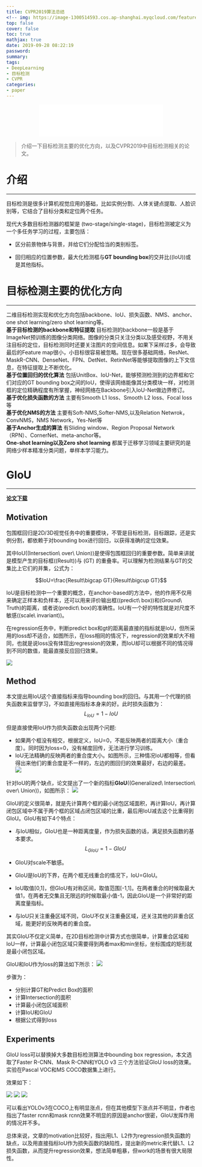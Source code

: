 ```yaml
---
title: CVPR2019算法总结
<!-- img: https://image-1300514593.cos.ap-shanghai.myqcloud.com/featureimages/1.jpg -->
top: false
cover: false
toc: true
mathjax: true
date: 2019-09-28 08:22:19
password:
summary:
tags:
- DeepLearning
- 目标检测
- CVPR
categories:
- paper
---
```

<div align="middle"><iframe frameborder="no" border="0" marginwidth="0" marginheight="0" width=330 height=86 src="//music.163.com/outchain/player?type=2&id=441442&auto=1&height=66"></iframe></div>

>介绍一下目标检测主要的优化方向，以及CVPR2019中目标检测相关的论文。

# 介绍
---
目标检测是很多计算机视觉应用的基础，比如实例分割、人体关键点提取、人脸识别等，它结合了目标分类和定位两个任务。

现代大多数目标检测器的框架是 (two-stage/single-stage)，目标检测被定义为一个多任务学习的过程，主要包括：

* 区分前景物体与背景，并给它们分配恰当的类别标签。

* 回归相应的位置参数，最大化检测框与**GT bounding box**的交并比(\(IoU\))或是其他指标。

# 目标检测主要的优化方向
---
二维目标检测实现和优化方向包括backbone、IoU、损失函数、NMS、anchor、one shot learning/zero shot learning等。
\
**基于目标检测的backbone和特征提取**
目标检测的backbone一般是基于ImageNet预训练的图像分类网络。图像的分类只关注分类以及感受视野，不用关注目标的定位，目标检测同时还要关注图片的空间信息。如果下采样过多，会导致最后的Feature map很小，小目标很容易被忽略。现在很多基础网络，ResNet、MaskR-CNN、DenseNet、FPN、DetNet、RetinNet等能够提取图像的上下文信息，在特征提取上不断优化。
\
**基于位置回归的优化算法**
包括UnitBox、IoU-Net，能够预测检测到的边界框和它们对应的GT bounding box之间的IoU，使得该网络能像其分类模块一样，对检测框的定位精确程度有所掌握，神经网络在Backbone引入IoU-Net做边界修订。
\
**基于优化损失函数的方法**
主要有Smooth L1 loss、Smooth L2 loss、Focal loss等
\
**基于优化NMS的方法**
主要有Soft-NMS,Softer-NMS,以及Relation Netwrok，ConvNMS，NMS Network，Yes-Net等
\
**基于Anchor生成的算法**
有Sliding window、Region Proposal Network（RPN）、CornerNet、meta-anchor等。
\
**One-shot learning以及Zero shot learning**
都属于迁移学习领域主要研究的是网络少样本精准分类问题，单样本学习能力。

# GIoU
---
[**论文下载**](http://openaccess.thecvf.com/content_CVPR_2019/papers/Rezatofighi_Generalized_Intersection_Over_Union_A_Metric_and_a_Loss_for_CVPR_2019_paper.pdf)

## Motivation

包围框回归是2D/3D视觉任务中的重要模块，不管是目标检测，目标跟踪，还是实例分割，都依赖于对bounding box进行回归，以获得准确的定位效果。

其中IoU(\(Intersection\ over\ Union\))是使得包围框回归的重要参数。简单来讲就是模型产生的目标框(\(Result\))与 (GT) 的重叠率。可以理解为检测结果与GT的交集比上它们的并集，公式为：

$$IoU=\frac{Result\bigcap GT}{Result\bigcup GT}$$

IoU是目标检测中一个重要的概念，在anchor-based的方法中，他的作用不仅用来确定正样本和负样本，还可以用来评价输出框(\(predict\ box\))和(Ground\ Truth)的距离，或者说(predict\ box)的准确性。IoU有一个好的特性就是对尺度不敏感(\(scale\ invariant\))。

在regression任务中，判断predict box和gt的距离最直接的指标就是IoU，但所采用的loss却不适合，如图所示，在loss相同的情况下，regression的效果却大不相同，也就是说loss没有体现出regression的效果，而IoU却可以根据不同的情况得到不同的数值，能最直接反应回归效果。

![](1.png)

## Method

本文提出用IoU这个直接指标来指导bounding box的回归。与其用一个代理的损失函数来监督学习，不如直接用指标本身来的好。此时损失函数为：
$$L_{IoU}=1-IoU$$

但是直接使用IoU作为损失函数会出现两个问题:
* 如果两个框没有相交，根据定义，IoU=0，不能反映两者的距离大小（重合度）。同时因为loss=0，没有梯度回传，无法进行学习训练。
* IoU无法精确的反映两者的重合度大小。如图所示，三种情况IoU都相等，但看得出来他们的重合度是不一样的，左边的图回归的效果最好，右边的最差。
![](2.png)

针对IoU的两个缺点，论文提出了一个新的指标**GIoU**(\(Generalized\ Intersection\ over\ Union\))，如图所示：
![](3.png)

GIoU的定义很简单，就是先计算两个框的最小闭包区域面积，再计算IoU，再计算闭包区域中不属于两个框的区域占闭包区域的比重，最后用IoU减去这个比重得到GIoU。GIoU有如下4个特点：

* 与IoU相似，GIoU也是一种距离度量，作为损失函数的话，满足损失函数的基本要求。$$L_{GIoU}=1-GIoU$$

* GIoU对scale不敏感。

* GIoU是IoU的下界，在两个框无线重合的情况下，IoU=GIoU。

* IoU取值[0,1]，但GIoU有对称区间，取值范围[-1,1]。在两者重合的时候取最大值1，在两者无交集且无限远的时候取最小值-1，因此GIoU是一个非常好的距离度量指标。

* 与IoU只关注重叠区域不同，GIoU不仅关注重叠区域，还关注其他的非重合区域，能更好的反映两者的重合度。

其实GIoU不仅定义简单，在2D目标检测中计算方式也很简单，计算重合区域和IoU一样，计算最小闭包区域只需要得到两者max和min坐标，坐标围成的矩形就是最小闭包区域。

GIoU和IoU作为loss的算法如下所示：
![](4.png)

步骤为：
* 分别计算GT和Predict Box的面积
* 计算Intersection的面积
* 计算最小闭包区域面积
* 计算IoU和GIoU
* 根据公式得到loss

## Experiments

GIoU loss可以替换掉大多数目标检测算法中bounding box regression，本文选取了Faster R-CNN、Mask R-CNN和YOLO v3 三个方法验证GIoU loss的效果。实验在Pascal VOC和MS COCO数据集上进行。

效果如下：

![](5.png)
![](6.png)
![](7.png)

可以看出YOLOv3在COCO上有明显涨点，但在其他模型下涨点并不明显，作者也指出了faster rcnn和mask rcnn效果不明显的原因是anchor很密，GIoU发挥作用的情况并不多。

总体来说，文章的motivation比较好，指出用L1、L2作为regression损失函数的缺点，以及用直接指标IoU作为损失函数的缺陷性，提出新的metric来代替L1、L2损失函数，从而提升regression效果，想法简单粗暴，但work的场景有很大局限性。